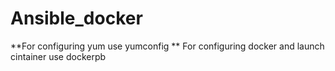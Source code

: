 # Ansible_docker

**For configuring yum use yumconfig
** For configuring docker and launch cintainer use dockerpb
